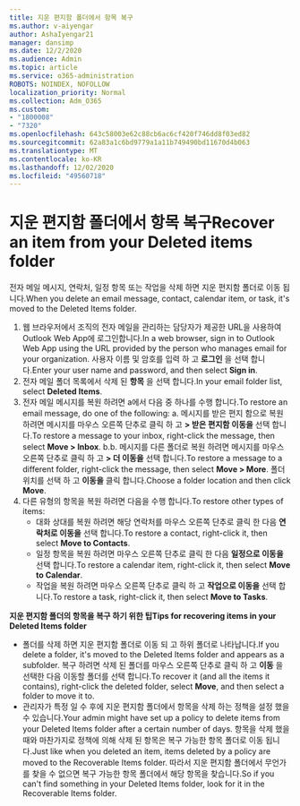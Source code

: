 ```yaml
---
title: 지운 편지함 폴더에서 항목 복구
ms.author: v-aiyengar
author: AshaIyengar21
manager: dansimp
ms.date: 12/2/2020
ms.audience: Admin
ms.topic: article
ms.service: o365-administration
ROBOTS: NOINDEX, NOFOLLOW
localization_priority: Normal
ms.collection: Adm_O365
ms.custom:
- "1800008"
- "7320"
ms.openlocfilehash: 643c58003e62c88cb6ac6cf420f746dd8f03ed82
ms.sourcegitcommit: 62a83a1c6bd9779a1a11b749490bd11670d4b063
ms.translationtype: MT
ms.contentlocale: ko-KR
ms.lasthandoff: 12/02/2020
ms.locfileid: "49560718"
---
```

# <a name="recover-an-item-from-your-deleted-items-folder"></a><span data-ttu-id="6d483-102">지운 편지함 폴더에서 항목 복구</span><span class="sxs-lookup"><span data-stu-id="6d483-102">Recover an item from your Deleted items folder</span></span>

<span data-ttu-id="6d483-103">전자 메일 메시지, 연락처, 일정 항목 또는 작업을 삭제 하면 지운 편지함 폴더로 이동 됩니다.</span><span class="sxs-lookup"><span data-stu-id="6d483-103">When you delete an email message, contact, calendar item, or task, it's moved to the Deleted Items folder.</span></span>

1. <span data-ttu-id="6d483-104">웹 브라우저에서 조직의 전자 메일을 관리하는 담당자가 제공한 URL을 사용하여 Outlook Web App에 로그인합니다.</span><span class="sxs-lookup"><span data-stu-id="6d483-104">In a web browser, sign in to Outlook Web App using the URL provided by the person who manages email for your organization.</span></span> <span data-ttu-id="6d483-105">사용자 이름 및 암호를 입력 하 고 **로그인** 을 선택 합니다.</span><span class="sxs-lookup"><span data-stu-id="6d483-105">Enter your user name and password, and then select **Sign in**.</span></span>
1. <span data-ttu-id="6d483-106">전자 메일 폴더 목록에서 삭제 된 **항목** 을 선택 합니다.</span><span class="sxs-lookup"><span data-stu-id="6d483-106">In your email folder list, select **Deleted Items**.</span></span>
1. <span data-ttu-id="6d483-107">전자 메일 메시지를 복원 하려면 a에서 다음 중 하나를 수행 합니다.</span><span class="sxs-lookup"><span data-stu-id="6d483-107">To restore an email message, do one of the following: a.</span></span> <span data-ttu-id="6d483-108">메시지를 받은 편지 함으로 복원 하려면 메시지를 마우스 오른쪽 단추로 클릭 하 고 **> 받은 편지함 이동을** 선택 합니다.</span><span class="sxs-lookup"><span data-stu-id="6d483-108">To restore a message to your inbox, right-click the message, then select **Move > Inbox**.</span></span>
    <span data-ttu-id="6d483-109">b.</span><span class="sxs-lookup"><span data-stu-id="6d483-109">b.</span></span> <span data-ttu-id="6d483-110">메시지를 다른 폴더로 복원 하려면 메시지를 마우스 오른쪽 단추로 클릭 하 고 **> 더 이동을** 선택 합니다.</span><span class="sxs-lookup"><span data-stu-id="6d483-110">To restore a message to a different folder, right-click the message, then select **Move > More**.</span></span> <span data-ttu-id="6d483-111">폴더 위치를 선택 하 고 **이동을** 클릭 합니다.</span><span class="sxs-lookup"><span data-stu-id="6d483-111">Choose a folder location and then click **Move**.</span></span>
4. <span data-ttu-id="6d483-112">다른 유형의 항목을 복원 하려면 다음을 수행 합니다.</span><span class="sxs-lookup"><span data-stu-id="6d483-112">To restore other types of items:</span></span>
    - <span data-ttu-id="6d483-113">대화 상대를 복원 하려면 해당 연락처를 마우스 오른쪽 단추로 클릭 한 다음 **연락처로 이동을** 선택 합니다.</span><span class="sxs-lookup"><span data-stu-id="6d483-113">To restore a contact, right-click it, then select **Move to Contacts**.</span></span>
    - <span data-ttu-id="6d483-114">일정 항목을 복원 하려면 마우스 오른쪽 단추로 클릭 한 다음 **일정으로 이동을** 선택 합니다.</span><span class="sxs-lookup"><span data-stu-id="6d483-114">To restore a calendar item, right-click it, then select **Move to Calendar**.</span></span>
    - <span data-ttu-id="6d483-115">작업을 복원 하려면 마우스 오른쪽 단추로 클릭 하 고 **작업으로 이동을** 선택 합니다.</span><span class="sxs-lookup"><span data-stu-id="6d483-115">To restore a task, right-click it, then select **Move to Tasks**.</span></span>

<span data-ttu-id="6d483-116">**지운 편지함 폴더의 항목을 복구 하기 위한 팁**</span><span class="sxs-lookup"><span data-stu-id="6d483-116">**Tips for recovering items in your Deleted Items folder**</span></span>

- <span data-ttu-id="6d483-117">폴더를 삭제 하면 지운 편지함 폴더로 이동 되 고 하위 폴더로 나타납니다.</span><span class="sxs-lookup"><span data-stu-id="6d483-117">If you delete a folder, it's moved to the Deleted Items folder and appears as a subfolder.</span></span> <span data-ttu-id="6d483-118">복구 하려면 삭제 된 폴더를 마우스 오른쪽 단추로 클릭 하 고 **이동** 을 선택한 다음 이동할 폴더를 선택 합니다.</span><span class="sxs-lookup"><span data-stu-id="6d483-118">To recover it (and all the items it contains), right-click the deleted folder, select **Move**, and then select a folder to move it to.</span></span>
- <span data-ttu-id="6d483-119">관리자가 특정 일 수 후에 지운 편지함 폴더에서 항목을 삭제 하는 정책을 설정 했을 수 있습니다.</span><span class="sxs-lookup"><span data-stu-id="6d483-119">Your admin might have set up a policy to delete items from your Deleted Items folder after a certain number of days.</span></span> <span data-ttu-id="6d483-120">항목을 삭제 했을 때와 마찬가지로 정책에 의해 삭제 된 항목은 복구 가능한 항목 폴더로 이동 됩니다.</span><span class="sxs-lookup"><span data-stu-id="6d483-120">Just like when you deleted an item, items deleted by a policy are moved to the Recoverable Items folder.</span></span> <span data-ttu-id="6d483-121">따라서 지운 편지함 폴더에서 무언가를 찾을 수 없으면 복구 가능한 항목 폴더에서 해당 항목을 찾습니다.</span><span class="sxs-lookup"><span data-stu-id="6d483-121">So if you can't find something in your Deleted Items folder, look for it in the Recoverable Items folder.</span></span>

